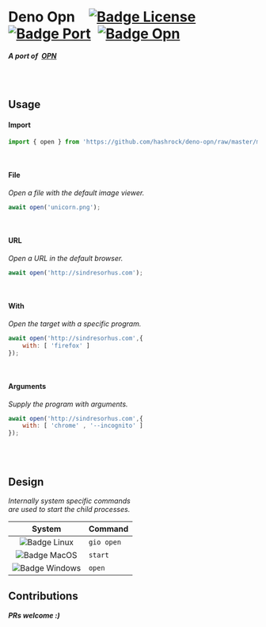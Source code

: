 # Deno Opn [![Badge License]][License] [![Badge Port]][Hashrock] [![Badge Opn]][Opn]

***A port of [OPN]***

<br>
<br>

## Usage

#### Import

```js
import { open } from 'https://github.com/hashrock/deno-opn/raw/master/mod.ts'
```

<br>

#### File

*Open a file with the default image viewer.*

```js
await open('unicorn.png');
```

<br>

#### URL

*Open a URL in the default browser.*

```js
await open('http://sindresorhus.com');
```

<br>

#### With

*Open the target with a specific program.*

```js
await open('http://sindresorhus.com',{ 
    with: [ 'firefox' ] 
});
```

<br>

#### Arguments

*Supply the program with arguments.*

```js
await open('http://sindresorhus.com',{
    with: [ 'chrome' , '--incognito' ]
});
```

<br>
<br>

## Design

*Internally system specific commands* <br>
*are used to start the child processes.*





| System | Command
|:------:|:-------
| ![Badge Linux]  | `gio open`
| ![Badge MacOS]  | `start`
| ![Badge Windows] | `open`


## Contributions

***PRs welcome :)***


<!----------------------------------------------------------------------------->

[Badge License]: https://img.shields.io/badge/License-MIT-yellow.svg?style=for-the-badge
[Badge Port]: https://img.shields.io/badge/Port-Hashrock-red.svg?style=for-the-badge
[Badge Opn]: https://img.shields.io/badge/Opn-Sindre_Sorhus-green.svg?style=for-the-badge

[Badge Windows]: https://img.shields.io/badge/-0078D6.svg?style=for-the-badge&logo=windows&logoColor=white&logoWidth=200 'Windows'
[Badge Linux]: https://img.shields.io/badge/-87CF3E.svg?style=for-the-badge&logo=linux&logoColor=white&logoWidth=200 'Linux'
[Badge MacOS]: https://img.shields.io/badge/-darkgray.svg?style=for-the-badge&logo=apple&logoColor=white&logoWidth=200 'MacOS'

[Sindre Sorhus]: https://sindresorhus.com 'Sorhus Website'

[Hashrock]: https://github.com/hashrock 'Hashrocks GitHub Profile'
[opn]: https://github.com/sindresorhus/opn 'The OPN Project Page'


[License]: LICENSE 'The license of this repository'